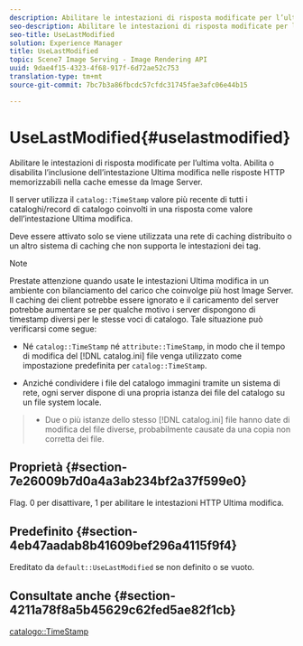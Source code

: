 ```yaml
---
description: Abilitare le intestazioni di risposta modificate per l’ultima volta. Abilita o disabilita l’inclusione dell’intestazione Ultima modifica nelle risposte HTTP memorizzabili nella cache emesse da Image Server.
seo-description: Abilitare le intestazioni di risposta modificate per l’ultima volta. Abilita o disabilita l’inclusione dell’intestazione Ultima modifica nelle risposte HTTP memorizzabili nella cache emesse da Image Server.
seo-title: UseLastModified
solution: Experience Manager
title: UseLastModified
topic: Scene7 Image Serving - Image Rendering API
uuid: 9dae4f15-4323-4f68-917f-6d72ae52c753
translation-type: tm+mt
source-git-commit: 7bc7b3a86fbcdc57cfdc31745fae3afc06e44b15

---
```



# UseLastModified{#uselastmodified}

Abilitare le intestazioni di risposta modificate per l’ultima volta. Abilita o disabilita l’inclusione dell’intestazione Ultima modifica nelle risposte HTTP memorizzabili nella cache emesse da Image Server.

Il server utilizza il `catalog::TimeStamp` valore più recente di tutti i cataloghi/record di catalogo coinvolti in una risposta come valore dell’intestazione Ultima modifica.

Deve essere attivato solo se viene utilizzata una rete di caching distribuito o un altro sistema di caching che non supporta le intestazioni dei tag.

>[!NOTE]
>
>Prestate attenzione quando usate le intestazioni Ultima modifica in un ambiente con bilanciamento del carico che coinvolge più host Image Server. Il caching dei client potrebbe essere ignorato e il caricamento del server potrebbe aumentare se per qualche motivo i server dispongono di timestamp diversi per le stesse voci di catalogo. Tale situazione può verificarsi come segue:
>
>* Né `catalog::TimeStamp` né `attribute::TimeStamp`, in modo che il tempo di modifica del [!DNL catalog.ini] file venga utilizzato come impostazione predefinita per `catalog::TimeStamp`.
   >
   >
* Anziché condividere i file del catalogo immagini tramite un sistema di rete, ogni server dispone di una propria istanza dei file del catalogo su un file system locale.
>* Due o più istanze dello stesso [!DNL catalog.ini] file hanno date di modifica del file diverse, probabilmente causate da una copia non corretta dei file.
>



## Proprietà {#section-7e26009b7d0a4a3ab234bf2a37f599e0}

Flag. 0 per disattivare, 1 per abilitare le intestazioni HTTP Ultima modifica.

## Predefinito {#section-4eb47aadab8b41609bef296a4115f9f4}

Ereditato da `default::UseLastModified` se non definito o se vuoto.

## Consultate anche {#section-4211a78f8a5b45629c62fed5ae82f1cb}

[catalogo::TimeStamp](../../../../../is-api/image-catalog/image-serving-api-ref/c-image-catalog-reference/c-image-svg-data-reference/c-image-data-reference/r-timestamp-cat.md#reference-59a27b72f4cb4a53a3baba83214c4ded)
